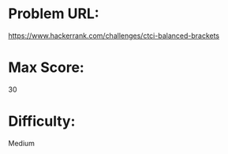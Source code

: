 # Problem URL:
https://www.hackerrank.com/challenges/ctci-balanced-brackets

# Max Score:
30

# Difficulty:
Medium

